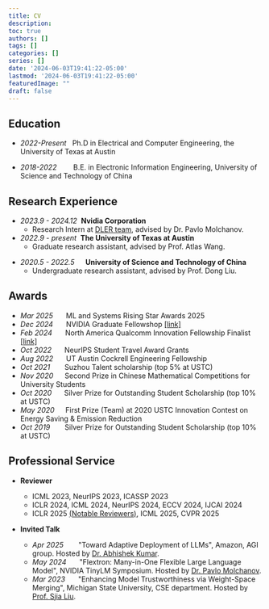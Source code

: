 ```yaml
---
title: CV
description:
toc: true
authors: []
tags: []
categories: []
series: []
date: '2024-06-03T19:41:22-05:00'
lastmod: '2024-06-03T19:41:22-05:00'
featuredImage: ""
draft: false
---
```


## Education
- *2022-Present* &#160; Ph.D in Electrical and Computer Engineering, the University of Texas at Austin

- *2018-2022* &#8195;&#8194;&#160;  B.E. in Electronic Information Engineering, University of Science and Technology of China
  
## Research Experience
- *2023.9 - 2024.12* &#160;**Nvidia Corporation**
  - Research Intern at [DLER team](https://nv-dler.github.io/horseshoeketchup.github.io/), advised by Dr. Pavlo Molchanov.
- *2022.9 - present* &#160;**The University of Texas at Austin**
  - Graduate research assistant, advised by Prof. Atlas Wang.
<!-- - *2021.7 - 2022.6* &#8195;**The University of Texas at Austin**
  - Remote research intern, advised by Prof. Atlas Wang. -->
- *2020.5 - 2022.5* &#160;&#8195;**University of Science and Technology of China**
  - Undergraduate research assistant, advised by Prof. Dong Liu.

## Awards
- *Mar 2025* &#8195;&#160; ML and Systems Rising Star Awards 2025
- *Dec 2024* &#8195;&#160; NVIDIA Graduate Fellowshop [\[link\]](https://blogs.nvidia.com/blog/graduate-fellowship-recipients-2025-2026/)
- *Feb 2024* &#8195;&#160; North America Qualcomm Innovation Fellowship Finalist [\[link\]](https://www.qualcomm.com/research/university-relations/innovation-fellowship/2024-north-america)
- *Oct 2022* &#8195;&#160; NeurIPS Student Travel Award Grants
- *Aug 2022* &#8195;&#160; UT Austin Cockrell Engineering Fellowship
- *Oct 2021* &#8195;&#8194; Suzhou Talent scholarship (top 5% at USTC)
- *Nov 2020* &#8194;&#160;&#160; Second Prize in Chinese Mathematical Competitions for University Students
- *Oct 2020* &#8195;&#8194;Silver Prize for Outstanding Student Scholarship (top 10% at USTC)
- *May 2020* &#8194;&#8194;&#160;First Prize (Team) at 2020 USTC Innovation Contest on Energy Saving & Emission Reduction
- *Oct 2019* &#8195;&#8194;&#160;Silver Prize for Outstanding Student Scholarship (top 10% at USTC)

<!-- ## Skills
- **Deep Learning Frameworks:** Pytorch, Tensorflow
- **Programming Languages:** C, Python, MATLAB, Verilog
- **Applications:** AutoCAD, Solidworks, Photoshop, Origin -->

## Professional Service
- **Reviewer**
    - ICML 2023, NeurIPS 2023, ICASSP 2023
    - ICLR 2024, ICML 2024, NeurIPS 2024, ECCV 2024, IJCAI 2024
    - ICLR 2025 [(Notable Reviewers)](https://iclr.cc/Conferences/2025/Reviewers), ICML 2025, CVPR 2025

- **Invited Talk**
    - *Apr 2025* &#8195;&#160;&#160; "Toward Adaptive Deployment of LLMs", Amazon, AGI group. Hosted by [Dr. Abhishek Kumar](https://abhishek.ml/).
    - *May 2024* &#8195;&#160; "Flextron: Many-in-One Flexible Large Language Model", NVIDIA TinyLM Symposium. Hosted by [Dr. Pavlo Molchanov](https://research.nvidia.com/person/pavlo-molchanov).
    - *Mar 2023* &#8195;&#160; "Enhancing Model Trustworthiness via Weight-Space Merging", Michigan State University, CSE department. Hosted by [Prof. Sjia Liu](https://lsjxjtu.github.io/).